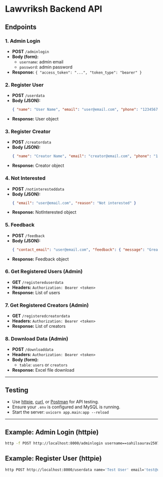 # Lawvriksh Backend API

## Endpoints

### 1. Admin Login
- **POST** `/adminlogin`
- **Body (form):**
  - `username`: admin email
  - `password`: admin password
- **Response:** `{ "access_token": "...", "token_type": "bearer" }`

### 2. Register User
- **POST** `/userdata`
- **Body (JSON):**
  ```json
  { "name": "User Name", "email": "user@email.com", "phone": "1234567890" }
  ```
- **Response:** User object

### 3. Register Creator
- **POST** `/creatordata`
- **Body (JSON):**
  ```json
  { "name": "Creator Name", "email": "creator@email.com", "phone": "1234567890" }
  ```
- **Response:** Creator object

### 4. Not Interested
- **POST** `/notinteresteddata`
- **Body (JSON):**
  ```json
  { "email": "user@email.com", "reason": "Not interested" }
  ```
- **Response:** NotInterested object

### 5. Feedback
- **POST** `/feedback`
- **Body (JSON):**
  ```json
  { "contact_email": "user@email.com", "feedback": { "message": "Great!" } }
  ```
- **Response:** Feedback object

### 6. Get Registered Users (Admin)
- **GET** `/registereduserdata`
- **Headers:** `Authorization: Bearer <token>`
- **Response:** List of users

### 7. Get Registered Creators (Admin)
- **GET** `/registeredcreatordata`
- **Headers:** `Authorization: Bearer <token>`
- **Response:** List of creators

### 8. Download Data (Admin)
- **POST** `/downloaddata`
- **Headers:** `Authorization: Bearer <token>`
- **Body (form):**
  - `table`: `users` or `creators`
- **Response:** Excel file download

---

## Testing
- Use [httpie](https://httpie.io/), [curl](https://curl.se/), or [Postman](https://www.postman.com/) for API testing.
- Ensure your `.env` is configured and MySQL is running.
- Start the server: `uvicorn app.main:app --reload`

---

## Example: Admin Login (httpie)
```sh
http -f POST http://localhost:8000/adminlogin username==sahilsaurav2507@gmail.com password==Lawvriksh@2507//
```

## Example: Register User (httpie)
```sh
http POST http://localhost:8000/userdata name='Test User' email='test@user.com' phone='1234567890'
```